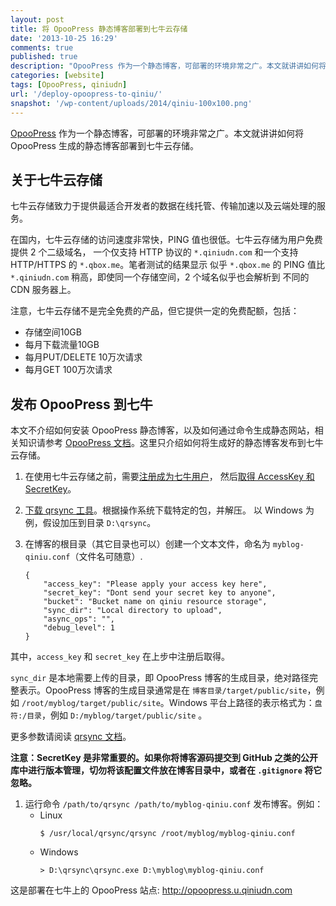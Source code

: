 ```yaml
---
layout: post
title: 将 OpooPress 静态博客部署到七牛云存储
date: '2013-10-25 16:29'
comments: true
published: true
description: "OpooPress 作为一个静态博客，可部署的环境非常之广。本文就讲讲如何将 OpooPress 生成的静态博客部署到七牛云存储。"
categories: [website]
tags: [OpooPress, qiniudn]
url: '/deploy-opoopress-to-qiniu/'
snapshot: '/wp-content/uploads/2014/qiniu-100x100.png'
---
```

[OpooPress](http://www.opoopress.com/) 作为一个静态博客，可部署的环境非常之广。本文就讲讲如何将 OpooPress 生成的静态博客部署到七牛云存储。
<!--more-->

## 关于七牛云存储

七牛云存储致力于提供最适合开发者的数据在线托管、传输加速以及云端处理的服务。

在国内，七牛云存储的访问速度非常快，PING 值也很低。七牛云存储为用户免费提供 2 个二级域名，
一个仅支持 HTTP 协议的 `*.qiniudn.com` 和一个支持 HTTP/HTTPS 的 `*.qbox.me`。笔者测试的结果显示
似乎 `*.qbox.me` 的 PING 值比 `*.qiniudn.com` 稍高，即使同一个存储空间，2 个域名似乎也会解析到
不同的 CDN 服务器上。

注意，七牛云存储不是完全免费的产品，但它提供一定的免费配额，包括：
- 存储空间10GB
- 每月下载流量10GB
- 每月PUT/DELETE 10万次请求
- 每月GET 100万次请求

## 发布 OpooPress 到七牛

本文不介绍如何安装 OpooPress 静态博客，以及如何通过命令生成静态网站，相关知识请参考 [OpooPress 文档](http://www.opoopress.com/zh/download/)。这里只介绍如何将生成好的静态博客发布到七牛云存储。

1. 在使用七牛云存储之前，需要[注册成为七牛用户](https://portal.qiniu.com/signup?code=3l8tdavesmwk2)，
然后[取得 AccessKey 和 SecretKey](https://portal.qiniu.com/setting/key)。
  
1. [下载 qrsync 工具](http://docs.qiniu.com/tools/v6/qrsync.html)。根据操作系统下载特定的包，并解压。
以 Windows 为例，假设加压到目录 `D:\qrsync`。

1. 在博客的根目录（其它目录也可以）创建一个文本文件，命名为 `myblog-qiniu.conf`（文件名可随意）.
	```	
	{
	    "access_key": "Please apply your access key here",
	    "secret_key": "Dont send your secret key to anyone",
	    "bucket": "Bucket name on qiniu resource storage",
	    "sync_dir": "Local directory to upload",
	    "async_ops": "",
	    "debug_level": 1
	}
	```

  其中，`access_key` 和 `secret_key` 在上步中注册后取得。

  `sync_dir` 是本地需要上传的目录，即 OpooPress 博客的生成目录，绝对路径完整表示。OpooPress 博客的生成目录通常是在 `博客目录/target/public/site`，例如 `/root/myblog/target/public/site`。Windows 平台上路径的表示格式为：`盘符:/目录`，例如 `D:/myblog/target/public/site` 。
  
  更多参数请阅读 [qrsync 文档](http://docs.qiniu.com/tools/v6/qrsync.html)。

  **注意：SecretKey 是非常重要的。如果你将博客源码提交到 GitHub 之类的公开库中进行版本管理，切勿将该配置文件放在博客目录中，或者在 `.gitignore` 将它忽略。**

1. 运行命令 `/path/to/qrsync /path/to/myblog-qiniu.conf` 发布博客。例如：
	- Linux
		```
		$ /usr/local/qrsync/qrsync /root/myblog/myblog-qiniu.conf
		```
	- Windows
		```
		> D:\qrsync\qrsync.exe D:\myblog\myblog-qiniu.conf
		```

这是部署在七牛上的 OpooPress 站点: <a href="http://opoopress.u.qiniudn.com/" rel="nofollow" target="_blank">http://opoopress.u.qiniudn.com</a>
